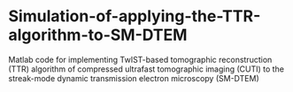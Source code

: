 # Simulation-of-applying-the-TTR-algorithm-to-SM-DTEM
Matlab code for implementing TwIST-based tomographic reconstruction (TTR) algorithm of compressed ultrafast tomographic imaging (CUTI) to the streak-mode dynamic transmission electron microscopy (SM-DTEM)
